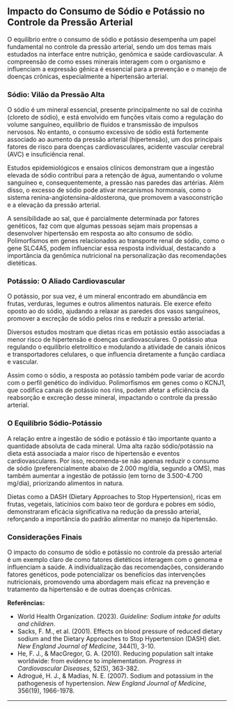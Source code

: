 
## Impacto do Consumo de Sódio e Potássio no Controle da Pressão Arterial

O equilíbrio entre o consumo de sódio e potássio desempenha um papel fundamental no controle da pressão arterial, sendo um dos temas mais estudados na interface entre nutrição, genômica e saúde cardiovascular. A compreensão de como esses minerais interagem com o organismo e influenciam a expressão gênica é essencial para a prevenção e o manejo de doenças crônicas, especialmente a hipertensão arterial.

### Sódio: Vilão da Pressão Alta

O sódio é um mineral essencial, presente principalmente no sal de cozinha (cloreto de sódio), e está envolvido em funções vitais como a regulação do volume sanguíneo, equilíbrio de fluidos e transmissão de impulsos nervosos. No entanto, o consumo excessivo de sódio está fortemente associado ao aumento da pressão arterial (hipertensão), um dos principais fatores de risco para doenças cardiovasculares, acidente vascular cerebral (AVC) e insuficiência renal.

Estudos epidemiológicos e ensaios clínicos demonstram que a ingestão elevada de sódio contribui para a retenção de água, aumentando o volume sanguíneo e, consequentemente, a pressão nas paredes das artérias. Além disso, o excesso de sódio pode ativar mecanismos hormonais, como o sistema renina-angiotensina-aldosterona, que promovem a vasoconstrição e a elevação da pressão arterial.

A sensibilidade ao sal, que é parcialmente determinada por fatores genéticos, faz com que algumas pessoas sejam mais propensas a desenvolver hipertensão em resposta ao alto consumo de sódio. Polimorfismos em genes relacionados ao transporte renal de sódio, como o gene SLC4A5, podem influenciar essa resposta individual, destacando a importância da genômica nutricional na personalização das recomendações dietéticas.

### Potássio: O Aliado Cardiovascular

O potássio, por sua vez, é um mineral encontrado em abundância em frutas, verduras, legumes e outros alimentos naturais. Ele exerce efeito oposto ao do sódio, ajudando a relaxar as paredes dos vasos sanguíneos, promover a excreção de sódio pelos rins e reduzir a pressão arterial.

Diversos estudos mostram que dietas ricas em potássio estão associadas a menor risco de hipertensão e doenças cardiovasculares. O potássio atua regulando o equilíbrio eletrolítico e modulando a atividade de canais iônicos e transportadores celulares, o que influencia diretamente a função cardíaca e vascular.

Assim como o sódio, a resposta ao potássio também pode variar de acordo com o perfil genético do indivíduo. Polimorfismos em genes como o KCNJ1, que codifica canais de potássio nos rins, podem afetar a eficiência da reabsorção e excreção desse mineral, impactando o controle da pressão arterial.

### O Equilíbrio Sódio-Potássio

A relação entre a ingestão de sódio e potássio é tão importante quanto a quantidade absoluta de cada mineral. Uma alta razão sódio/potássio na dieta está associada a maior risco de hipertensão e eventos cardiovasculares. Por isso, recomenda-se não apenas reduzir o consumo de sódio (preferencialmente abaixo de 2.000 mg/dia, segundo a OMS), mas também aumentar a ingestão de potássio (em torno de 3.500-4.700 mg/dia), priorizando alimentos in natura.

Dietas como a DASH (Dietary Approaches to Stop Hypertension), ricas em frutas, vegetais, laticínios com baixo teor de gordura e pobres em sódio, demonstraram eficácia significativa na redução da pressão arterial, reforçando a importância do padrão alimentar no manejo da hipertensão.

### Considerações Finais

O impacto do consumo de sódio e potássio no controle da pressão arterial é um exemplo claro de como fatores dietéticos interagem com o genoma e influenciam a saúde. A individualização das recomendações, considerando fatores genéticos, pode potencializar os benefícios das intervenções nutricionais, promovendo uma abordagem mais eficaz na prevenção e tratamento da hipertensão e de outras doenças crônicas.

**Referências:**

- World Health Organization. (2023). *Guideline: Sodium intake for adults and children*.
- Sacks, F. M., et al. (2001). Effects on blood pressure of reduced dietary sodium and the Dietary Approaches to Stop Hypertension (DASH) diet. *New England Journal of Medicine*, 344(1), 3-10.
- He, F. J., & MacGregor, G. A. (2010). Reducing population salt intake worldwide: from evidence to implementation. *Progress in Cardiovascular Diseases*, 52(5), 363-382.
- Adrogué, H. J., & Madias, N. E. (2007). Sodium and potassium in the pathogenesis of hypertension. *New England Journal of Medicine*, 356(19), 1966-1978.

---
```